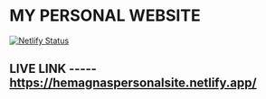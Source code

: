 # MY PERSONAL WEBSITE
[![Netlify Status](https://api.netlify.com/api/v1/badges/8f06a68d-933b-4711-b447-e5ace17cd144/deploy-status)](https://app.netlify.com/sites/hemagnaspersonalsite/deploys)
## LIVE LINK ----- https://hemagnaspersonalsite.netlify.app/